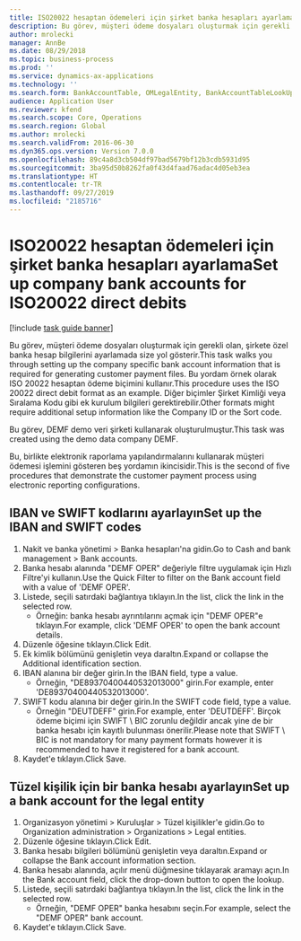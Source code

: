 ```yaml
---
title: ISO20022 hesaptan ödemeleri için şirket banka hesapları ayarlama
description: Bu görev, müşteri ödeme dosyaları oluşturmak için gerekli olan, şirkete özel banka hesap bilgilerini ayarlamada size yol gösterir.
author: mrolecki
manager: AnnBe
ms.date: 08/29/2018
ms.topic: business-process
ms.prod: ''
ms.service: dynamics-ax-applications
ms.technology: ''
ms.search.form: BankAccountTable, OMLegalEntity, BankAccountTableLookUp
audience: Application User
ms.reviewer: kfend
ms.search.scope: Core, Operations
ms.search.region: Global
ms.author: mrolecki
ms.search.validFrom: 2016-06-30
ms.dyn365.ops.version: Version 7.0.0
ms.openlocfilehash: 89c4a8d3cb504df97bad5679bf12b3cdb5931d95
ms.sourcegitcommit: 3ba95d50b8262fa0f43d4faad76adac4d05eb3ea
ms.translationtype: HT
ms.contentlocale: tr-TR
ms.lasthandoff: 09/27/2019
ms.locfileid: "2185716"
---
```

# <a name="set-up-company-bank-accounts-for-iso20022-direct-debits"></a><span data-ttu-id="90c95-103">ISO20022 hesaptan ödemeleri için şirket banka hesapları ayarlama</span><span class="sxs-lookup"><span data-stu-id="90c95-103">Set up company bank accounts for ISO20022 direct debits</span></span>

[!include [task guide banner](../../includes/task-guide-banner.md)]

<span data-ttu-id="90c95-104">Bu görev, müşteri ödeme dosyaları oluşturmak için gerekli olan, şirkete özel banka hesap bilgilerini ayarlamada size yol gösterir.</span><span class="sxs-lookup"><span data-stu-id="90c95-104">This task walks you through setting up the company specific bank account information that is required for generating customer payment files.</span></span> <span data-ttu-id="90c95-105">Bu yordam örnek olarak ISO 20022 hesaptan ödeme biçimini kullanır.</span><span class="sxs-lookup"><span data-stu-id="90c95-105">This procedure uses the ISO 20022 direct debit format as an example.</span></span> <span data-ttu-id="90c95-106">Diğer biçimler Şirket Kimliği veya Sıralama Kodu gibi ek kurulum bilgileri gerektirebilir.</span><span class="sxs-lookup"><span data-stu-id="90c95-106">Other formats might require additional setup information like the Company ID or the Sort code.</span></span>



<span data-ttu-id="90c95-107">Bu görev, DEMF demo veri şirketi kullanarak oluşturulmuştur.</span><span class="sxs-lookup"><span data-stu-id="90c95-107">This task was created using the demo data company DEMF.</span></span>



<span data-ttu-id="90c95-108">Bu, birlikte elektronik raporlama yapılandırmalarını kullanarak müşteri ödemesi işlemini gösteren beş yordamın ikincisidir.</span><span class="sxs-lookup"><span data-stu-id="90c95-108">This is the second of five procedures that demonstrate the customer payment process using electronic reporting configurations.</span></span>


## <a name="set-up-the-iban-and-swift-codes"></a><span data-ttu-id="90c95-109">IBAN ve SWIFT kodlarını ayarlayın</span><span class="sxs-lookup"><span data-stu-id="90c95-109">Set up the IBAN and SWIFT codes</span></span>
1. <span data-ttu-id="90c95-110">Nakit ve banka yönetimi > Banka hesapları'na gidin.</span><span class="sxs-lookup"><span data-stu-id="90c95-110">Go to Cash and bank management > Bank accounts.</span></span>
2. <span data-ttu-id="90c95-111">Banka hesabı alanında "DEMF OPER" değeriyle filtre uygulamak için Hızlı Filtre'yi kullanın.</span><span class="sxs-lookup"><span data-stu-id="90c95-111">Use the Quick Filter to filter on the Bank account field with a value of 'DEMF OPER'.</span></span>
3. <span data-ttu-id="90c95-112">Listede, seçili satırdaki bağlantıya tıklayın.</span><span class="sxs-lookup"><span data-stu-id="90c95-112">In the list, click the link in the selected row.</span></span>
    * <span data-ttu-id="90c95-113">Örneğin: banka hesabı ayrıntılarını açmak için "DEMF OPER"e tıklayın.</span><span class="sxs-lookup"><span data-stu-id="90c95-113">For example, click 'DEMF OPER' to open the bank account details.</span></span>  
4. <span data-ttu-id="90c95-114">Düzenle öğesine tıklayın.</span><span class="sxs-lookup"><span data-stu-id="90c95-114">Click Edit.</span></span>
5. <span data-ttu-id="90c95-115">Ek kimlik bölümünü genişletin veya daraltın.</span><span class="sxs-lookup"><span data-stu-id="90c95-115">Expand or collapse the Additional identification section.</span></span>
6. <span data-ttu-id="90c95-116">IBAN alanına bir değer girin.</span><span class="sxs-lookup"><span data-stu-id="90c95-116">In the IBAN field, type a value.</span></span>
    * <span data-ttu-id="90c95-117">Örneğin, "DE89370400440532013000" girin.</span><span class="sxs-lookup"><span data-stu-id="90c95-117">For example, enter 'DE89370400440532013000'.</span></span>  
7. <span data-ttu-id="90c95-118">SWIFT kodu alanına bir değer girin.</span><span class="sxs-lookup"><span data-stu-id="90c95-118">In the SWIFT code field, type a value.</span></span>
    * <span data-ttu-id="90c95-119">Örneğin "DEUTDEFF" girin.</span><span class="sxs-lookup"><span data-stu-id="90c95-119">For example, enter 'DEUTDEFF'.</span></span>    <span data-ttu-id="90c95-120">Birçok ödeme biçimi için SWIFT \ BIC zorunlu değildir ancak yine de bir banka hesabı için kayıtlı bulunması önerilir.</span><span class="sxs-lookup"><span data-stu-id="90c95-120">Please note that SWIFT \ BIC is not mandatory for many payment formats however it is recommended to have it registered for a bank account.</span></span>  
8. <span data-ttu-id="90c95-121">Kaydet'e tıklayın.</span><span class="sxs-lookup"><span data-stu-id="90c95-121">Click Save.</span></span>

## <a name="set-up-a-bank-account-for-the-legal-entity"></a><span data-ttu-id="90c95-122">Tüzel kişilik için bir banka hesabı ayarlayın</span><span class="sxs-lookup"><span data-stu-id="90c95-122">Set up a bank account for the legal entity</span></span>
1. <span data-ttu-id="90c95-123">Organizasyon yönetimi > Kuruluşlar > Tüzel kişilikler'e gidin.</span><span class="sxs-lookup"><span data-stu-id="90c95-123">Go to Organization administration > Organizations > Legal entities.</span></span>
2. <span data-ttu-id="90c95-124">Düzenle öğesine tıklayın.</span><span class="sxs-lookup"><span data-stu-id="90c95-124">Click Edit.</span></span>
3. <span data-ttu-id="90c95-125">Banka hesabı bilgileri bölümünü genişletin veya daraltın.</span><span class="sxs-lookup"><span data-stu-id="90c95-125">Expand or collapse the Bank account information section.</span></span>
4. <span data-ttu-id="90c95-126">Banka hesabı alanında, açılır menü düğmesine tıklayarak aramayı açın.</span><span class="sxs-lookup"><span data-stu-id="90c95-126">In the Bank account field, click the drop-down button to open the lookup.</span></span>
5. <span data-ttu-id="90c95-127">Listede, seçili satırdaki bağlantıya tıklayın.</span><span class="sxs-lookup"><span data-stu-id="90c95-127">In the list, click the link in the selected row.</span></span>
    * <span data-ttu-id="90c95-128">Örneğin, "DEMF OPER" banka hesabını seçin.</span><span class="sxs-lookup"><span data-stu-id="90c95-128">For example, select the "DEMF OPER" bank account.</span></span>  
6. <span data-ttu-id="90c95-129">Kaydet'e tıklayın.</span><span class="sxs-lookup"><span data-stu-id="90c95-129">Click Save.</span></span>

